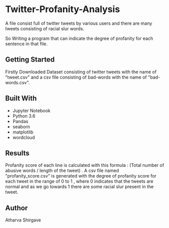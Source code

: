 # Twitter-Profanity-Analysis

A file consist full of twitter tweets by various users and there are many tweets consisting of racial slur words.

So Writing a program that can indicate the degree of profanity for each sentence in that file.


## Getting Started
 
Firstly Downloaded Dataset consisting of twitter tweets with the name of "tweet.csv" and a csv file consisting of bad-words with the name of "bad-words.csv".


## Built With

* Jupyter Notebook
* Python 3.6
* Pandas
* seaborn
* matplotlib
* wordcloud

## Results 

Profanity score of each line is calculated with this formula : (Total number of abusive words / length of the tweet) .
A csv file named "profanity_score.csv" is generated with the degree of profanity score for each tweet in the range of 0 to 1 , where 0 indicates that the tweets are normal and as we go towards 1 there are some racial slur present in the tweet.

## Author

Atharva Shirgave

